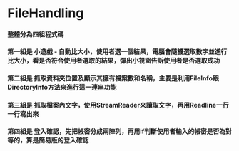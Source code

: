 # FileHandling
 
#### 整體分為四組程式碼

#### 第一組是 小遊戲 - 自動比大小，使用者選一個結果，電腦會隨機選取數字並進行比大小，看是否符合使用者選取的結果，彈出小視窗告訴使用者是否選取成功

#### 第二組是 抓取資料夾位置及顯示其擁有檔案數和名稱，主要是利用FileInfo跟DirectoryInfo方法來進行這一連串功能

#### 第三組是 抓取檔案內文字，使用StreamReader來讀取文字，再用Readline一行一行寫出來

#### 第四組是 登入確認，先把帳密分成兩陣列，再用if判斷使用者輸入的帳密是否為對等的，算是簡易版的登入確認